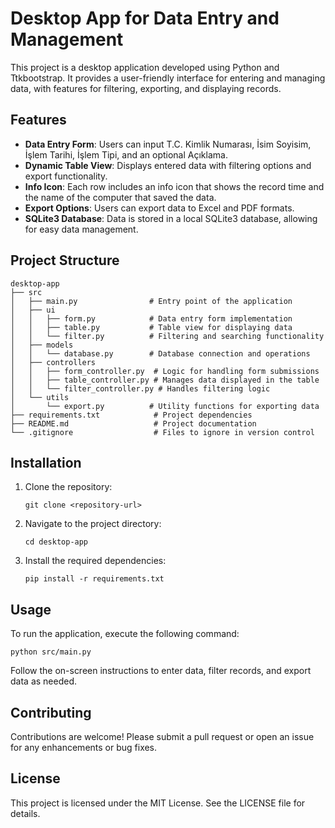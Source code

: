 # Desktop App for Data Entry and Management

This project is a desktop application developed using Python and Ttkbootstrap. It provides a user-friendly interface for entering and managing data, with features for filtering, exporting, and displaying records.

## Features

- **Data Entry Form**: Users can input T.C. Kimlik Numarası, İsim Soyisim, İşlem Tarihi, İşlem Tipi, and an optional Açıklama.
- **Dynamic Table View**: Displays entered data with filtering options and export functionality.
- **Info Icon**: Each row includes an info icon that shows the record time and the name of the computer that saved the data.
- **Export Options**: Users can export data to Excel and PDF formats.
- **SQLite3 Database**: Data is stored in a local SQLite3 database, allowing for easy data management.

## Project Structure

```
desktop-app
├── src
│   ├── main.py                # Entry point of the application
│   ├── ui
│   │   ├── form.py            # Data entry form implementation
│   │   ├── table.py           # Table view for displaying data
│   │   └── filter.py          # Filtering and searching functionality
│   ├── models
│   │   └── database.py        # Database connection and operations
│   ├── controllers
│   │   ├── form_controller.py  # Logic for handling form submissions
│   │   ├── table_controller.py # Manages data displayed in the table
│   │   └── filter_controller.py # Handles filtering logic
│   └── utils
│       └── export.py          # Utility functions for exporting data
├── requirements.txt            # Project dependencies
├── README.md                   # Project documentation
└── .gitignore                  # Files to ignore in version control
```

## Installation

1. Clone the repository:
   ```
   git clone <repository-url>
   ```
2. Navigate to the project directory:
   ```
   cd desktop-app
   ```
3. Install the required dependencies:
   ```
   pip install -r requirements.txt
   ```

## Usage

To run the application, execute the following command:
```
python src/main.py
```

Follow the on-screen instructions to enter data, filter records, and export data as needed.

## Contributing

Contributions are welcome! Please submit a pull request or open an issue for any enhancements or bug fixes.

## License

This project is licensed under the MIT License. See the LICENSE file for details.